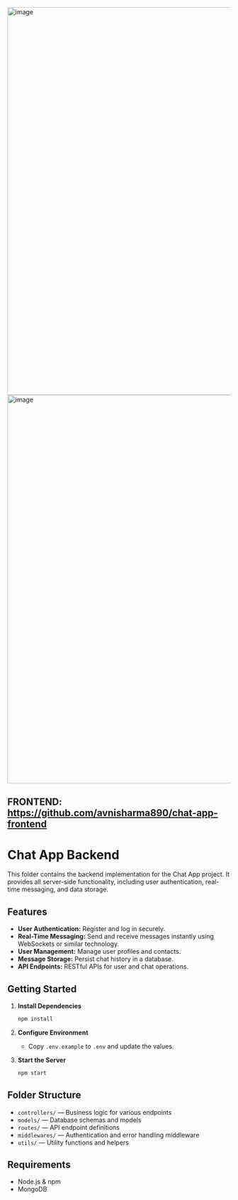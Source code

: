 <img width="1920" height="874" alt="image" src="https://github.com/user-attachments/assets/464c8597-4b6c-41e8-a5bf-8c91b8e5bae1" />

<img width="1920" height="876" alt="image" src="https://github.com/user-attachments/assets/3ba4a2f2-db18-411b-827d-6326244e0218" />



## FRONTEND: https://github.com/avnisharma890/chat-app-frontend


# Chat App Backend

This folder contains the backend implementation for the Chat App project. It provides all server-side functionality, including user authentication, real-time messaging, and data storage.

## Features

- **User Authentication:** Register and log in securely.
- **Real-Time Messaging:** Send and receive messages instantly using WebSockets or similar technology.
- **User Management:** Manage user profiles and contacts.
- **Message Storage:** Persist chat history in a database.
- **API Endpoints:** RESTful APIs for user and chat operations.

## Getting Started

1. **Install Dependencies**
   ```bash
   npm install
   ```

2. **Configure Environment**
   - Copy `.env.example` to `.env` and update the values.

3. **Start the Server**
   ```bash
   npm start
   ```

## Folder Structure

- `controllers/` — Business logic for various endpoints
- `models/` — Database schemas and models
- `routes/` — API endpoint definitions
- `middlewares/` — Authentication and error handling middleware
- `utils/` — Utility functions and helpers

## Requirements

- Node.js & npm
- MongoDB

